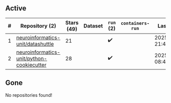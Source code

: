 ## Active
| # | Repository (2) | Stars (49) | Dataset | `run` (2) | `containers-run` | Last Modified |
| --- | --- | --- | --- | --- | --- | --- |
| 1 | [neuroinformatics-unit/datashuttle](https://github.com/neuroinformatics-unit/datashuttle) | 21 |  | :heavy_check_mark: |  | 2025-03-13 21:44:33+00:00 |
| 2 | [neuroinformatics-unit/python-cookiecutter](https://github.com/neuroinformatics-unit/python-cookiecutter) | 28 |  | :heavy_check_mark: |  | 2025-03-13 08:46:42+00:00 |

## Gone
No repositories found!

